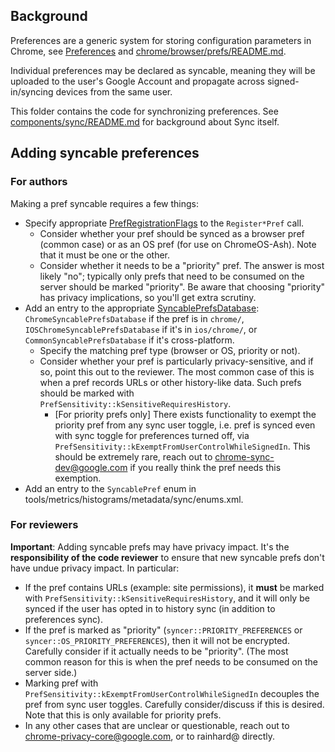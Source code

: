 ## Background

Preferences are a generic system for storing configuration parameters in Chrome,
see [Preferences] and [chrome/browser/prefs/README.md].

Individual preferences may be declared as syncable, meaning they will be
uploaded to the user's Google Account and propagate across signed-in/syncing
devices from the same user.

This folder contains the code for synchronizing preferences. See
[components/sync/README.md] for background about Sync itself.

## Adding syncable preferences

### For authors

Making a pref syncable requires a few things:
* Specify appropriate [PrefRegistrationFlags] to the `Register*Pref` call.
  * Consider whether your pref should be synced as a browser pref (common case)
    or as an OS pref (for use on ChromeOS-Ash). Note that it must be one or the
    other.
  * Consider whether it needs to be a "priority" pref. The answer is most likely
    "no"; typically only prefs that need to be consumed on the server should be
    marked "priority". Be aware that choosing "priority" has privacy
    implications, so you'll get extra scrutiny.
* Add an entry to the appropriate [SyncablePrefsDatabase]:
  `ChromeSyncablePrefsDatabase` if the pref is in `chrome/`,
  `IOSChromeSyncablePrefsDatabase` if it's in `ios/chrome/`, or
  `CommonSyncablePrefsDatabase` if it's cross-platform.
  * Specify the matching pref type (browser or OS, priority or not).
  * Consider whether your pref is particularly privacy-sensitive, and if so,
    point this out to the reviewer. The most common case of this is when a pref
    records URLs or other history-like data. Such prefs should be marked with
    `PrefSensitivity::kSensitiveRequiresHistory`.
    * [For priority prefs only] There exists functionality to exempt the
       priority pref from any sync user toggle, i.e. pref is synced even with
       sync toggle for preferences turned off, via
       `PrefSensitivity::kExemptFromUserControlWhileSignedIn`. This should be
       extremely rare, reach out to chrome-sync-dev@google.com if you really
       think the pref needs this exemption.
* Add an entry to the `SyncablePref` enum in
  tools/metrics/histograms/metadata/sync/enums.xml.

### For reviewers

**Important**: Adding syncable prefs may have privacy impact. It's the
  **responsibility of the code reviewer** to ensure that new syncable prefs
  don't have undue privacy impact. In particular:
* If the pref contains URLs (example: site permissions), it **must** be marked
  with `PrefSensitivity::kSensitiveRequiresHistory`, and it will only be synced
  if the user has opted in to history sync (in addition to preferences sync).
* If the pref is marked as "priority" (`syncer::PRIORITY_PREFERENCES` or
  `syncer::OS_PRIORITY_PREFERENCES`), then it will not be encrypted. Carefully
  consider if it actually needs to be "priority". (The most common reason for
  this is when the pref needs to be consumed on the server side.)
* Marking pref with `PrefSensitivity::kExemptFromUserControlWhileSignedIn`
  decouples the pref from sync user toggles. Carefully consider/discuss if this
  is desired. Note that this is only available for priority prefs.
* In any other cases that are unclear or questionable, reach out to
  chrome-privacy-core@google.com, or to rainhard@ directly.

[Preferences]: https://www.chromium.org/developers/design-documents/preferences/
[chrome/browser/prefs/README.md]: ../../chrome/browser/prefs/README.md
[components/sync/README.md]: ../../components/sync/README.md
[PrefRegistrationFlags]: https://source.chromium.org/chromium/chromium/src/+/main:components/pref_registry/pref_registry_syncable.h?q=PrefRegistrationFlags
[SyncablePrefsDatabase]: https://source.chromium.org/chromium/chromium/src/+/refs/heads/main:components/sync_preferences/syncable_prefs_database.h
